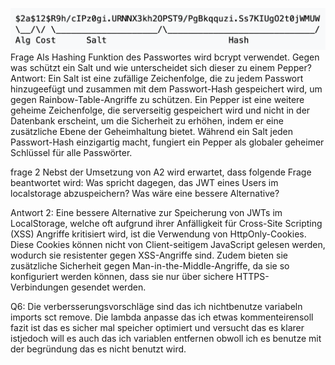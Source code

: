 ![img.png](img.png)
Frage
Als Hashing Funktion des Passwortes wird bcrypt verwendet. Gegen was schützt ein
Salt und wie unterscheidet sich dieser zu einem Pepper?
Antwort:
Ein Salt ist eine zufällige Zeichenfolge, die zu jedem Passwort hinzugeefügt und zusammen mit dem Passwort-Hash gespeichert wird, um gegen Rainbow-Table-Angriffe zu schützen. Ein Pepper ist eine weitere geheime Zeichenfolge, die serverseitig gespeichert wird und nicht in der Datenbank erscheint, um die Sicherheit zu erhöhen, indem er eine zusätzliche Ebene der Geheimhaltung bietet. Während ein Salt jeden Passwort-Hash einzigartig macht, fungiert ein Pepper als globaler geheimer Schlüssel für alle Passwörter.

frage 2
Nebst der Umsetzung von A2 wird erwartet, dass folgende Frage beantwortet wird:
Was spricht dagegen, das JWT eines Users im localstorage abzuspeichern? Was wäre
eine bessere Alternative?

Antwort 2:
Eine bessere Alternative zur Speicherung von JWTs im LocalStorage, welche oft aufgrund ihrer Anfälligkeit für Cross-Site Scripting (XSS) Angriffe kritisiert wird, ist die Verwendung von HttpOnly-Cookies. Diese Cookies können nicht von Client-seitigem JavaScript gelesen werden, wodurch sie resistenter gegen XSS-Angriffe sind. Zudem bieten sie zusätzliche Sicherheit gegen Man-in-the-Middle-Angriffe, da sie so konfiguriert werden können, dass sie nur über sichere HTTPS-Verbindungen gesendet werden.

Q6:
Die verbersserungsvorschläge sind das ich nichtbenutze variabeln imports sct remove.
Die lambda anpasse 
das ich etwas kommenteirensoll 
fazit ist das es sicher mal speicher optimiert und versucht das es klarer istjedoch will es auch das ich variablen entfernen obwoll ich es benutze mit der begründung das es nicht benutzt wird.